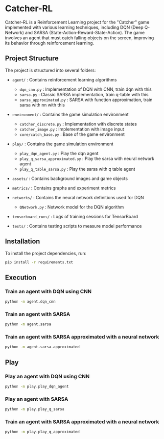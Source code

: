 # Catcher-RL

Catcher-RL is a Reinforcement Learning project for the "Catcher" game implemented with various learning techniques, including DQN (Deep Q-Network) and SARSA (State-Action-Reward-State-Action). The game involves an agent that must catch falling objects on the screen, improving its behavior through reinforcement learning.

## Project Structure

The project is structured into several folders:

- `agent/` : Contains reinforcement learning algorithms
  - `dqn_cnn.py` : Implementation of DQN with CNN, train dqn with this
  - `sarsa.py` : Classic SARSA implementation, train q-table with this
  - `sarsa_approximated.py` : SARSA with function approximation, train sarsa with nn with this

- `environment/` : Contains the game simulation environment
  - `catcher_discrete.py` : Implementation with discrete states
  - `catcher_image.py` : Implementation with image input
  - `core/catch_base.py` : Base of the game environment
    
- `play/` : Contains the game simulation environment
  - `play_dqn_agent.py` : Play the dqn agent
  - `play_q_sarsa_approximated.py` : Play the sarsa with neural network agent
  - `play_q_table_sarsa.py` : Play the sarsa with q table agent

- `assets/` : Contains background images and game objects

- `metrics/` : Contains graphs and experiment metrics

- `networks/` : Contains the neural network definitions used for DQN
  - `QNetwork.py` : Network model for the DQN algorithm

- `tensorboard_runs/` : Logs of training sessions for TensorBoard

- `tests/` : Contains testing scripts to measure model performance

## Installation

To install the project dependencies, run:

```bash
pip install -r requirements.txt
```

## Execution

### Train an agent with DQN using CNN
```bash
python -m agent.dqn_cnn
```

### Train an agent with SARSA
```bash
python -m agent.sarsa
```

### Train an agent with SARSA approximated with a neural network
```bash
python -m agent.sarsa-approximated
```

## Play

### Play an agent with DQN using CNN
```bash
python -m play.play_dqn_agent
```

### Play an agent with SARSA
```bash
python -m play.play_q_sarsa
```

### Train an agent with SARSA approximated with a neural network
```bash
python -m play.play_q_approximated
```

